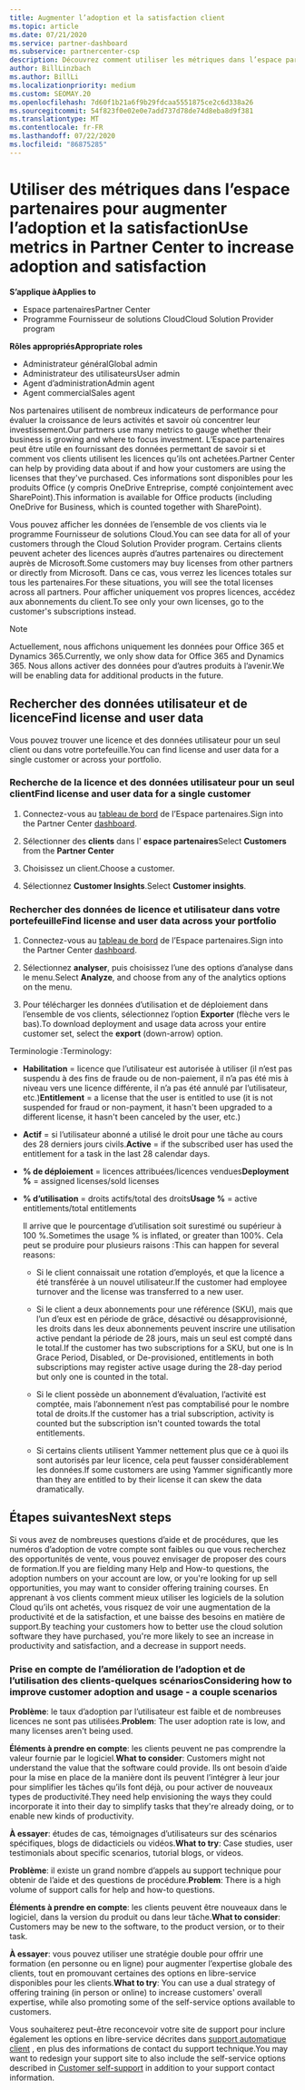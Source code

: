 ```yaml
---
title: Augmenter l’adoption et la satisfaction client
ms.topic: article
ms.date: 07/21/2020
ms.service: partner-dashboard
ms.subservice: partnercenter-csp
description: Découvrez comment utiliser les métriques dans l’espace partenaires. Les mesures peuvent indiquer si votre entreprise augmente, comment les clients utilisent leurs licences et où concentrer leurs investissements.
author: BillLinzbach
ms.author: BillLi
ms.localizationpriority: medium
ms.custom: SEOMAY.20
ms.openlocfilehash: 7d60f1b21a6f9b29fdcaa5551875ce2c6d338a26
ms.sourcegitcommit: 54f823f0e02e0e7add737d78de74d8eba8d9f381
ms.translationtype: MT
ms.contentlocale: fr-FR
ms.lasthandoff: 07/22/2020
ms.locfileid: "86875285"
---
```

# <a name="use-metrics-in-partner-center-to-increase-adoption-and-satisfaction"></a><span data-ttu-id="9ce55-104">Utiliser des métriques dans l’espace partenaires pour augmenter l’adoption et la satisfaction</span><span class="sxs-lookup"><span data-stu-id="9ce55-104">Use metrics in Partner Center to increase adoption and satisfaction</span></span>

<span data-ttu-id="9ce55-105">**S’applique à**</span><span class="sxs-lookup"><span data-stu-id="9ce55-105">**Applies to**</span></span>

- <span data-ttu-id="9ce55-106">Espace partenaires</span><span class="sxs-lookup"><span data-stu-id="9ce55-106">Partner Center</span></span>
- <span data-ttu-id="9ce55-107">Programme Fournisseur de solutions Cloud</span><span class="sxs-lookup"><span data-stu-id="9ce55-107">Cloud Solution Provider program</span></span>

<span data-ttu-id="9ce55-108">**Rôles appropriés**</span><span class="sxs-lookup"><span data-stu-id="9ce55-108">**Appropriate roles**</span></span>

- <span data-ttu-id="9ce55-109">Administrateur général</span><span class="sxs-lookup"><span data-stu-id="9ce55-109">Global admin</span></span>
- <span data-ttu-id="9ce55-110">Administrateur des utilisateurs</span><span class="sxs-lookup"><span data-stu-id="9ce55-110">User admin</span></span>
- <span data-ttu-id="9ce55-111">Agent d’administration</span><span class="sxs-lookup"><span data-stu-id="9ce55-111">Admin agent</span></span>
- <span data-ttu-id="9ce55-112">Agent commercial</span><span class="sxs-lookup"><span data-stu-id="9ce55-112">Sales agent</span></span>

<span data-ttu-id="9ce55-113">Nos partenaires utilisent de nombreux indicateurs de performance pour évaluer la croissance de leurs activités et savoir où concentrer leur investissement.</span><span class="sxs-lookup"><span data-stu-id="9ce55-113">Our partners use many metrics to gauge whether their business is growing and where to focus investment.</span></span> <span data-ttu-id="9ce55-114">L’Espace partenaires peut être utile en fournissant des données permettant de savoir si et comment vos clients utilisent les licences qu’ils ont achetées.</span><span class="sxs-lookup"><span data-stu-id="9ce55-114">Partner Center can help by providing data about if and how your customers are using the licenses that they've purchased.</span></span> <span data-ttu-id="9ce55-115">Ces informations sont disponibles pour les produits Office (y compris OneDrive&nbsp;Entreprise, compté conjointement avec SharePoint).</span><span class="sxs-lookup"><span data-stu-id="9ce55-115">This information is available for Office products (including OneDrive for Business, which is counted together with SharePoint).</span></span>

<span data-ttu-id="9ce55-116">Vous pouvez afficher les données de l’ensemble de vos clients via le programme Fournisseur de solutions Cloud.</span><span class="sxs-lookup"><span data-stu-id="9ce55-116">You can see data for all of your customers through the Cloud Solution Provider program.</span></span> <span data-ttu-id="9ce55-117">Certains clients peuvent acheter des licences auprès d’autres partenaires ou directement auprès de Microsoft.</span><span class="sxs-lookup"><span data-stu-id="9ce55-117">Some customers may buy licenses from other partners or directly from Microsoft.</span></span> <span data-ttu-id="9ce55-118">Dans ce cas, vous verrez les licences totales sur tous les partenaires.</span><span class="sxs-lookup"><span data-stu-id="9ce55-118">For these situations, you will see the total licenses across all partners.</span></span> <span data-ttu-id="9ce55-119">Pour afficher uniquement vos propres licences, accédez aux abonnements du client.</span><span class="sxs-lookup"><span data-stu-id="9ce55-119">To see only your own licenses, go to the customer's subscriptions instead.</span></span>

> [!NOTE]  
> <span data-ttu-id="9ce55-120">Actuellement, nous affichons uniquement les données pour Office 365 et Dynamics 365.</span><span class="sxs-lookup"><span data-stu-id="9ce55-120">Currently, we only show data for Office 365 and Dynamics 365.</span></span> <span data-ttu-id="9ce55-121">Nous allons activer des données pour d’autres produits à l’avenir.</span><span class="sxs-lookup"><span data-stu-id="9ce55-121">We will be enabling data for additional products in the future.</span></span>

## <a name="find-license-and-user-data"></a><span data-ttu-id="9ce55-122">Rechercher des données utilisateur et de licence</span><span class="sxs-lookup"><span data-stu-id="9ce55-122">Find license and user data</span></span>

<span data-ttu-id="9ce55-123">Vous pouvez trouver une licence et des données utilisateur pour un seul client ou dans votre portefeuille.</span><span class="sxs-lookup"><span data-stu-id="9ce55-123">You can find license and user data for a single customer or across your portfolio.</span></span>

### <a name="find-license-and-user-data-for-a-single-customer"></a><span data-ttu-id="9ce55-124">Recherche de la licence et des données utilisateur pour un seul client</span><span class="sxs-lookup"><span data-stu-id="9ce55-124">Find license and user data for a single customer</span></span>

1. <span data-ttu-id="9ce55-125">Connectez-vous au [tableau de bord](https://partner.microsoft.com/dashboard) de l’Espace partenaires.</span><span class="sxs-lookup"><span data-stu-id="9ce55-125">Sign into the Partner Center [dashboard](https://partner.microsoft.com/dashboard).</span></span>

2. <span data-ttu-id="9ce55-126">Sélectionner des **clients** dans l' **espace partenaires**</span><span class="sxs-lookup"><span data-stu-id="9ce55-126">Select **Customers** from the **Partner Center**</span></span>

3. <span data-ttu-id="9ce55-127">Choisissez un client.</span><span class="sxs-lookup"><span data-stu-id="9ce55-127">Choose a customer.</span></span>

4. <span data-ttu-id="9ce55-128">Sélectionnez **Customer Insights**.</span><span class="sxs-lookup"><span data-stu-id="9ce55-128">Select **Customer insights**.</span></span>

### <a name="find-license-and-user-data-across-your-portfolio"></a><span data-ttu-id="9ce55-129">Rechercher des données de licence et utilisateur dans votre portefeuille</span><span class="sxs-lookup"><span data-stu-id="9ce55-129">Find license and user data across your portfolio</span></span>

1. <span data-ttu-id="9ce55-130">Connectez-vous au [tableau de bord](https://partner.microsoft.com/dashboard) de l’Espace partenaires.</span><span class="sxs-lookup"><span data-stu-id="9ce55-130">Sign into the Partner Center [dashboard](https://partner.microsoft.com/dashboard).</span></span>

2. <span data-ttu-id="9ce55-131">Sélectionnez **analyser**, puis choisissez l’une des options d’analyse dans le menu.</span><span class="sxs-lookup"><span data-stu-id="9ce55-131">Select **Analyze**, and choose from any of the analytics options on the menu.</span></span>

3. <span data-ttu-id="9ce55-132">Pour télécharger les données d’utilisation et de déploiement dans l’ensemble de vos clients, sélectionnez l’option **Exporter** (flèche vers le bas).</span><span class="sxs-lookup"><span data-stu-id="9ce55-132">To download deployment and usage data across your entire customer set, select the **export** (down-arrow) option.</span></span>

<span data-ttu-id="9ce55-133">Terminologie :</span><span class="sxs-lookup"><span data-stu-id="9ce55-133">Terminology:</span></span>

- <span data-ttu-id="9ce55-134">**Habilitation** = licence que l’utilisateur est autorisée à utiliser (il n’est pas suspendu à des fins de fraude ou de non-paiement, il n’a pas été mis à niveau vers une licence différente, il n’a pas été annulé par l’utilisateur, etc.)</span><span class="sxs-lookup"><span data-stu-id="9ce55-134">**Entitlement** = a license that the user is entitled to use (it is not suspended for fraud or non-payment, it hasn't been upgraded to a different license, it hasn't been canceled by the user, etc.)</span></span>

- <span data-ttu-id="9ce55-135">**Actif** = si l’utilisateur abonné a utilisé le droit pour une tâche au cours des 28 derniers jours civils.</span><span class="sxs-lookup"><span data-stu-id="9ce55-135">**Active** = if the subscribed user has used the entitlement for a task in the last 28 calendar days.</span></span>

- <span data-ttu-id="9ce55-136">**% de déploiement**&nbsp;=&nbsp;licences attribuées/licences vendues</span><span class="sxs-lookup"><span data-stu-id="9ce55-136">**Deployment %** = assigned licenses/sold licenses</span></span>

- <span data-ttu-id="9ce55-137">**% d’utilisation**&nbsp;=&nbsp;droits actifs/total des droits</span><span class="sxs-lookup"><span data-stu-id="9ce55-137">**Usage %** = active entitlements/total entitlements</span></span>

   <span data-ttu-id="9ce55-138">Il arrive que le pourcentage d’utilisation soit surestimé ou supérieur à 100&nbsp;%.</span><span class="sxs-lookup"><span data-stu-id="9ce55-138">Sometimes the usage % is inflated, or greater than 100%.</span></span> <span data-ttu-id="9ce55-139">Cela peut se produire pour plusieurs raisons :</span><span class="sxs-lookup"><span data-stu-id="9ce55-139">This can happen for several reasons:</span></span>

  - <span data-ttu-id="9ce55-140">Si le client connaissait une rotation d’employés, et que la licence a été transférée à un nouvel utilisateur.</span><span class="sxs-lookup"><span data-stu-id="9ce55-140">If the customer had employee turnover and the license was transferred to a new user.</span></span>

  - <span data-ttu-id="9ce55-141">Si le client a deux abonnements pour une référence (SKU), mais que l’un d’eux est en période de grâce, désactivé ou désapprovisionné, les droits dans les deux abonnements peuvent inscrire une utilisation active pendant la période de 28 jours, mais un seul est compté dans le total.</span><span class="sxs-lookup"><span data-stu-id="9ce55-141">If the customer has two subscriptions for a SKU, but one is In Grace Period, Disabled, or De-provisioned, entitlements in both subscriptions may register active usage during the 28-day period but only one is counted in the total.</span></span>

  - <span data-ttu-id="9ce55-142">Si le client possède un abonnement d’évaluation, l’activité est comptée, mais l’abonnement n’est pas comptabilisé pour le nombre total de droits.</span><span class="sxs-lookup"><span data-stu-id="9ce55-142">If the customer has a trial subscription, activity is counted but the subscription isn't counted towards the total entitlements.</span></span>

  - <span data-ttu-id="9ce55-143">Si certains clients utilisent Yammer nettement plus que ce à quoi ils sont autorisés par leur licence, cela peut fausser considérablement les données.</span><span class="sxs-lookup"><span data-stu-id="9ce55-143">If some customers are using Yammer significantly more than they are entitled to by their license it can skew the data dramatically.</span></span>

## <a name="next-steps"></a><span data-ttu-id="9ce55-144">Étapes suivantes</span><span class="sxs-lookup"><span data-stu-id="9ce55-144">Next steps</span></span>

<span data-ttu-id="9ce55-145">Si vous avez de nombreuses questions d’aide et de procédures, que les numéros d’adoption de votre compte sont faibles ou que vous recherchez des opportunités de vente, vous pouvez envisager de proposer des cours de formation.</span><span class="sxs-lookup"><span data-stu-id="9ce55-145">If you are fielding many Help and How-to questions, the adoption numbers on your account are low, or you're looking for up sell opportunities, you may want to consider offering training courses.</span></span> <span data-ttu-id="9ce55-146">En apprenant à vos clients comment mieux utiliser les logiciels de la solution Cloud qu’ils ont achetés, vous risquez de voir une augmentation de la productivité et de la satisfaction, et une baisse des besoins en matière de support.</span><span class="sxs-lookup"><span data-stu-id="9ce55-146">By teaching your customers how to better use the cloud solution software they have purchased, you're more likely to see an increase in productivity and satisfaction, and a decrease in support needs.</span></span>

### <a name="considering-how-to-improve-customer-adoption-and-usage---a-couple-scenarios"></a><span data-ttu-id="9ce55-147">Prise en compte de l’amélioration de l’adoption et de l’utilisation des clients-quelques scénarios</span><span class="sxs-lookup"><span data-stu-id="9ce55-147">Considering how to improve customer adoption and usage - a couple scenarios</span></span>

<span data-ttu-id="9ce55-148">**Problème**: le taux d’adoption par l’utilisateur est faible et de nombreuses licences ne sont pas utilisées.</span><span class="sxs-lookup"><span data-stu-id="9ce55-148">**Problem**: The user adoption rate is low, and many licenses aren't being used.</span></span>

<span data-ttu-id="9ce55-149">**Éléments à prendre en compte**: les clients peuvent ne pas comprendre la valeur fournie par le logiciel.</span><span class="sxs-lookup"><span data-stu-id="9ce55-149">**What to consider**: Customers might not understand the value that the software could provide.</span></span> <span data-ttu-id="9ce55-150">Ils ont besoin d’aide pour la mise en place de la manière dont ils peuvent l’intégrer à leur jour pour simplifier les tâches qu’ils font déjà, ou pour activer de nouveaux types de productivité.</span><span class="sxs-lookup"><span data-stu-id="9ce55-150">They need help envisioning the ways they could incorporate it into their day to simplify tasks that they're already doing, or to enable new kinds of productivity.</span></span>

<span data-ttu-id="9ce55-151">**À essayer**: études de cas, témoignages d’utilisateurs sur des scénarios spécifiques, blogs de didacticiels ou vidéos.</span><span class="sxs-lookup"><span data-stu-id="9ce55-151">**What to try**: Case studies, user testimonials about specific scenarios, tutorial blogs, or videos.</span></span>

<span data-ttu-id="9ce55-152">**Problème**: il existe un grand nombre d’appels au support technique pour obtenir de l’aide et des questions de procédure.</span><span class="sxs-lookup"><span data-stu-id="9ce55-152">**Problem**: There is a high volume of support calls for help and how-to questions.</span></span>

<span data-ttu-id="9ce55-153">**Éléments à prendre en compte**: les clients peuvent être nouveaux dans le logiciel, dans la version du produit ou dans leur tâche.</span><span class="sxs-lookup"><span data-stu-id="9ce55-153">**What to consider**: Customers may be new to the software, to the product version, or to their task.</span></span>

<span data-ttu-id="9ce55-154">**À essayer**: vous pouvez utiliser une stratégie double pour offrir une formation (en personne ou en ligne) pour augmenter l’expertise globale des clients, tout en promouvant certaines des options en libre-service disponibles pour les clients.</span><span class="sxs-lookup"><span data-stu-id="9ce55-154">**What to try**: You can use a dual strategy of offering training (in person or online) to increase customers' overall expertise, while also promoting some of the self-service options available to customers.</span></span>

<span data-ttu-id="9ce55-155">Vous souhaiterez peut-être reconcevoir votre site de support pour inclure également les options en libre-service décrites dans [support automatique client](customer-self-support.md) , en plus des informations de contact du support technique.</span><span class="sxs-lookup"><span data-stu-id="9ce55-155">You may want to redesign your support site to also include the self-service options described in [Customer self-support](customer-self-support.md) in addition to your support contact information.</span></span>

